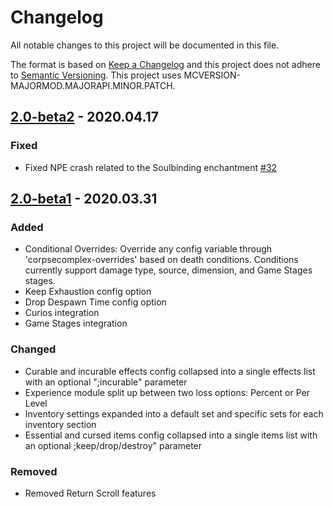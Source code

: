 # Changelog
All notable changes to this project will be documented in this file.

The format is based on [Keep a Changelog](http://keepachangelog.com/en/1.0.0/) and this project does not adhere to [Semantic Versioning](http://semver.org/spec/v2.0.0.html).
This project uses MCVERSION-MAJORMOD.MAJORAPI.MINOR.PATCH.

## [2.0-beta2](https://github.com/TheIllusiveC4/CorpseComplex/compare/https://github.com/TheIllusiveC4/CorpseComplex/compare/1.12.x...master...master) - 2020.04.17
### Fixed
- Fixed NPE crash related to the Soulbinding enchantment [#32](https://github.com/TheIllusiveC4/CorpseComplex/issues/32)

## [2.0-beta1](https://github.com/TheIllusiveC4/CorpseComplex/compare/1.12.x...https://github.com/TheIllusiveC4/CorpseComplex/compare/1.12.x...master) - 2020.03.31
### Added
- Conditional Overrides: Override any config variable through 'corpsecomplex-overrides' based on death conditions. Conditions currently support damage type, source, dimension, and Game Stages stages.
- Keep Exhaustion config option
- Drop Despawn Time config option
- Curios integration
- Game Stages integration
### Changed
- Curable and incurable effects config collapsed into a single effects list with an optional ";incurable" parameter
- Experience module split up between two loss options: Percent or Per Level
- Inventory settings expanded into a default set and specific sets for each inventory section
- Essential and cursed items config collapsed into a single items list with an optional ;keep/drop/destroy" parameter
### Removed
- Removed Return Scroll features